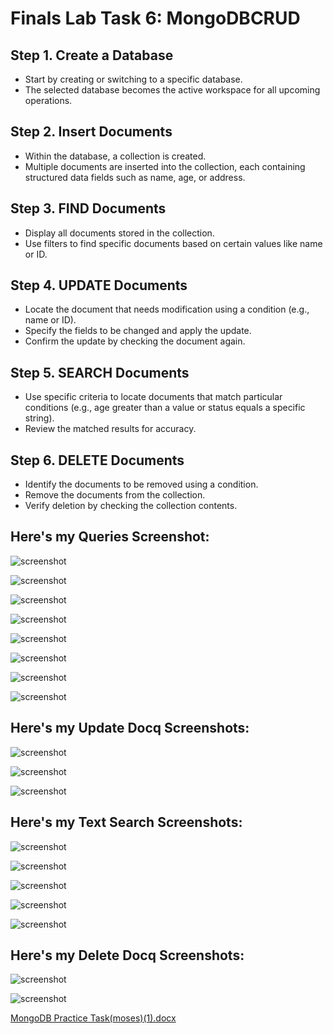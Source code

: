 
# Finals Lab Task 6: MongoDBCRUD

## Step 1. Create a Database
- Start by creating or switching to a specific database.
- The selected database becomes the active workspace for all upcoming operations.
## Step 2. Insert Documents
- Within the database, a collection is created.
- Multiple documents are inserted into the collection, each containing structured data fields such as name, age, or address.
## Step 3. FIND Documents
- Display all documents stored in the collection.
- Use filters to find specific documents based on certain values like name or ID.
## Step 4. UPDATE Documents
- Locate the document that needs modification using a condition (e.g., name or ID).
- Specify the fields to be changed and apply the update.
- Confirm the update by checking the document again.
## Step 5. SEARCH Documents
- Use specific criteria to locate documents that match particular conditions (e.g., age greater than a value or status equals a specific string).
- Review the matched results for accuracy.
## Step 6. DELETE Documents
- Identify the documents to be removed using a condition.
-  Remove the documents from the collection.
- Verify deletion by checking the collection contents.

## Here's my Queries Screenshot:
‎![screenshot](/Finals%20Lab%20Task%206/Images/6.1.png)

‎![screenshot](/Finals%20Lab%20Task%206/Images/6.2.png)

‎![screenshot](/Finals%20Lab%20Task%206/Images/6.3.png)

‎![screenshot](/Finals%20Lab%20Task%206/Images/6.4.png)

‎![screenshot](/Finals%20Lab%20Task%206/Images/6.5.png)

‎![screenshot](/Finals%20Lab%20Task%206/Images/6.6.png)

‎![screenshot](/Finals%20Lab%20Task%206/Images/6.7.png)

‎![screenshot](/Finals%20Lab%20Task%206/Images/6.8.png)

## Here's my Update Docq Screenshots:
‎![screenshot](/Finals%20Lab%20Task%206/Images/6.9.png)

‎![screenshot](/Finals%20Lab%20Task%206/Images/6.10.png)

‎![screenshot](/Finals%20Lab%20Task%206/Images/6.11.png)

## Here's my Text Search Screenshots:
‎![screenshot](/Finals%20Lab%20Task%206/Images/6.12.png)

‎![screenshot](/Finals%20Lab%20Task%206/Images/6.13.png)

‎![screenshot](/Finals%20Lab%20Task%206/Images/6.14.png)

‎![screenshot](/Finals%20Lab%20Task%206/Images/6.15.png)

‎![screenshot](/Finals%20Lab%20Task%206/Images/6.16.png)

## Here's my Delete Docq Screenshots:
‎![screenshot](/Finals%20Lab%20Task%206/Images/6.17.png)

‎![screenshot](/Finals%20Lab%20Task%206/Images/6.18.png)

[MongoDB Practice Task(moses)(1).docx](https://github.com/user-attachments/files/20257051/MongoDB.Practice.Task.moses.1.docx)

